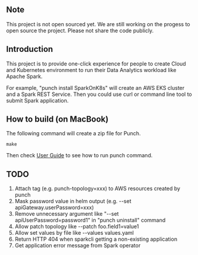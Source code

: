 ## Note

This project is not open sourced yet. We are still working on the progess to open source the project. Please not share the code publicly.

## Introduction

This project is to provide one-click experience for people to create Cloud and Kubernetes environment to run their Data Analytics workload
like Apache Spark.

For example, "punch install SparkOnK8s" will create an AWS EKS cluster and a Spark REST Service. Then you could use curl or command line tool
to submit Spark application.

## How to build (on MacBook)

The following command will create a zip file for Punch.

```
make
```

Then check [User Guide](UserGuide.md) to see how to run punch command.

## TODO

1. Attach tag (e.g. punch-topology=xxx) to AWS resources created by punch
2. Mask password value in helm output (e.g. --set apiGateway.userPassword=xxx)
3. Remove unnecessary argument like "--set apiUserPassword=password1" in "punch uninstall" command
4. Allow patch topology like --patch foo.field1=value1
5. Allow set values by file like --values values.yaml
6. Return HTTP 404 when sparkcli getting a non-existing application
7. Get application error message from Spark operator
